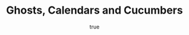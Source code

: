 ---
id: http://contentapi.theodi.org/ghosts-calendars-and-cucumbers.json
web_url: http://theodi.org/blog/ghosts-calendars-and-cucumbers
slug: ghosts-calendars-and-cucumbers
title: Ghosts, Calendars and Cucumbers
format: article
updated_at: '2015-09-11T10:51:15+01:00'
created_at: '2013-04-15T18:22:04+01:00'
tag_ids:
- blog
tags:
- id: http://contentapi.theodi.org/tags/articles/blog.json
  web_url: 
  title: Blog Post
  details:
    description: Blog Post
    short_description: 
    type: article
  content_with_tag:
    id: http://contentapi.theodi.org/with_tag.json?article=blog
    web_url: http://theodi.org/tags/blog
    slug: blog
  parent: 
related: []
details:
  need_id: ''
  business_proposition: false
  description: 
  excerpt: The ODI’s new membership programme, launched last month, offersa whole
    range of benefitstobusinesses whichwork with open data,publish it or just want
    to get to grips with it.One of these memberbenefits is the optiontouse our space
    for meetings-so if you don’t have a permanent base in London, or just fancy a
    change of scene, you can use one of our hot desks, pods or meeting rooms.
  language: en
  need_extended_font: false
  url: 
  content: "<p>The ODI&rsquo;s new membership programme, launched last month, offers\x02<a
    rel=\"external\" href=\"http://theodi.org/join-us\">a whole range of benefits</a>\x02to\x02businesses
    which\x02work with open data,\x02publish it or just want to get to grips with
    it.\x02One of these member\x02benefits is the option\x02to\x02<a rel=\"external\"
    href=\"http://www.theodi.org/join-us#space\">use our space for meetings</a>\x02-\x02so
    if you don&rsquo;t have a permanent base in London, or just fancy a change of
    scene, you can use one of our hot desks, <a rel=\"external\" href=\"http://www.theodi.org/sites/default/files/360s/Pod/pod.html\">pods</a>
    or <a rel=\"external\" href=\"http://www.theodi.org/sites/default/files/360s/MeetingSpace/meetingspace.html\">meeting
    rooms</a>.</p>\n\n<p>Obviously, if you&rsquo;re a member planning on using our
    space for a specific day or time, then you&rsquo;ll want to be able to guarantee
    that there will be space available for you. This is where the tech team comes
    in.\x02As part of sprint #4\x02we were tasked with building an app to allow members
    to see, at a glance, what spaces were booked, and for how long.</p>\n\n<p>On the
    surface, this looked like a simple task. We use Google Apps for all our internal
    email and calendaring, so it should have just been a case of pulling an iCal feed
    out of Google Calendar, and\x02into the app.</p>\n\n<p>However, a bug in Google
    Calendar meant that we couldn&rsquo;t get public iCal feeds for the pods and meeting
    rooms (called &lsquo;resources&rsquo; in Google Apps), and time being of the essence,
    we couldn&rsquo;t wait for it to be fixed.</p>\n\n<p>Another problem was testing
    our code - in my previous role, I worked on my own and checked my code by literally
    testing an\x02app in my browser before I pushed it to live. However, as we are
    starting to move towards <a rel=\"external\" href=\"http://en.wikipedia.org/wiki/Continuous_delivery\">continuous
    deployment</a> at the ODI (that is, our code gets tested and pushed to live every
    time we push it to Github), we need to make sure we write tests for our code.</p>\n\n<p>Ordinarily,
    this isn&rsquo;t a problem. We use <a rel=\"external\" href=\"http://cukes.info\">Cucumber</a>
    to write a load of expectations and then test these expectations\x02by querying
    the database, spinning up a virtual browser, or recording a HTTP interaction.
    If the tests pass, the code gets deployed. However, as the plugin we wanted to
    use was javascript-based it\x02caused\x02us problems running automated tests in\x02<a
    rel=\"external\" href=\"http://jenkins.theodi.org\">Jenkins</a>\x02(normally,
    if we want to test Javascript, we have to spin up a real browser,\x02like Chrome
    or Firefox.)</p>\n\n<p>These obstacles meant that, as is often the case in software
    development, what looked like a simple task actually became a bit more complex.</p>\n\n<p>The
    first thing I had to do was look at the Google Apps API. The normal process for
    connecting to the API (and most of the examples I saw), involved a user authenticating
    against their account in a web browser and then the app pulling out their data.
    As we only wanted to pull data out of the ODI account, and there was no front
    end user interaction, the use case was rather different.</p>\n\n<p>I eventually
    <a rel=\"external\" href=\"https://code.google.com/p/google-api-ruby-client/wiki/ServiceAccounts\">found
    the solution</a>, and with bookings being pulled into my app quite happily, I
    got onto testing my code.</p>\n\n<p>In my former job, I&rsquo;d played a bit with
    <a rel=\"external\" href=\"http://phantomjs.org/\">Phantom.js</a>, which is a
    fully functional web browser, without one crucial thing - a window. This is immensely
    powerful stuff, and means you can do anything you can do in a normal browser by
    issuing a few Javascript commands. It&rsquo;s great for web scraping, automating
    things like form submissions (I used it in my old job to automatically upload
    reports submitted in <a rel=\"external\" href=\"http://www.ratemyplace.org.uk\">Ratemyplace</a>
    to the <a rel=\"external\" href=\"http://ratings.food.gov.uk\">Food Standards
    Agency ratings site</a>), and yes, testing!</p>\n\n<p><a rel=\"external\" href=\"http://blog.pezholio.co.uk/2013/04/automated-testing-with-cucumber-and-phantom-dot-js/\">I
    blogged about this in more detail on my personal blog</a>, but suffice to say,
    it worked perfectly, and I&rsquo;m hoping to find more excuses to use this technology
    in the future.</p>\n\n<p>You can see the final results at <a rel=\"external\"
    href=\"http://office-calendar.theodi.org\">office-calendar.theodi.org</a> and
    see the <a rel=\"external\" href=\"http://github.com/theodi/office-calendar\">source
    code here</a>. At the moment, you can only view bookings, but we&rsquo;ll be looking
    at allowing members to book space online.</p>\n\n<p>Crucially, we&rsquo;ll also
    be using the data generated by the app to build <a rel=\"external\" href=\"http://shopify.github.io/dashing/\">awesome
    dashboards</a> for our Commercial Team to see how the space is being used. In
    the coming weeks, we&rsquo;ll be using a lot more of the data generated by our
    external and internal apps, and publishing more data on things like our members
    and events, so watch this space!</p>\n"
  media_enquiries_name: 
  media_enquiries_email: 
  media_enquiries_telephone: 
  alternative_title: 
  organizations: []
  author:
    name: Stuart Harrison
    slug: stuart-harrison
    web_url: http://theodi.org/team/stuart-harrison
    tag_ids:
    - team
    - rnd-programme
  nodes: []
author:
  name: Stuart Harrison
  slug: stuart-harrison
  web_url: http://theodi.org/team/stuart-harrison
  tag_ids:
  - team
  - rnd-programme
nodes: []
organizations: []
related_external_links: []
---